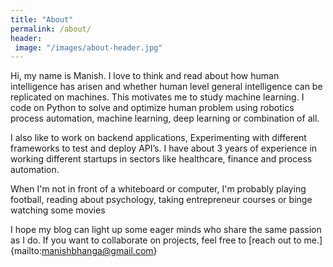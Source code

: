 ```yaml
---
title: "About"
permalink: /about/
header:
 image: "/images/about-header.jpg"
---
```


Hi, my name is Manish. I love to think and read about how human intelligence has arisen and whether human level general intelligence can be replicated on machines. This motivates me to study machine learning. I code on Python to solve and optimize human problem using robotics process automation, machine learning, deep learning or combination of all.

I also like to work on backend applications, Experimenting with different frameworks to test and deploy API’s. I have about 3 years of experience in working different startups in sectors like healthcare, finance and process automation.

When I'm not in front of a whiteboard or computer, I'm probably playing football, reading about psychology, taking entrepreneur courses or binge watching some movies

I hope my blog can light up some eager minds who share the same passion as I do. If you want to collaborate on projects, feel free to [reach out to me.]{mailto:manishbhanga@gmail.com}
